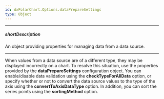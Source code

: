 ```yaml
---
id: dxPolarChart.Options.dataPrepareSettings
type: Object
---
```

---
##### shortDescription
An object providing properties for managing data from a data source.

---
When values from a data source are of a different type, they may be displayed incorrectly on a chart. To resolve this situation, use the properties provided by the **dataPrepareSettings** configuration object. You can enable/disable data validation using the **checkTypeForAllData** option, or specify whether or not to convert the data source values to the type of the axis using the **convertToAxisDataType** option. In addition, you can sort the series points using the **sortingMethod** option.